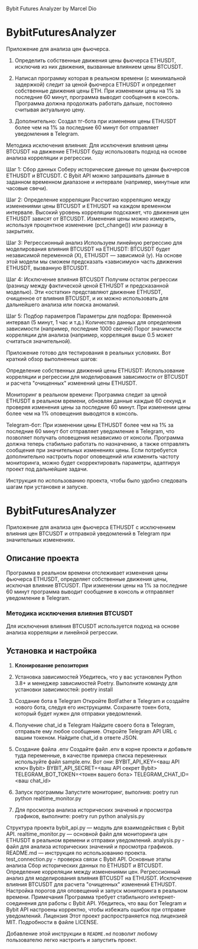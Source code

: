Bybit Futures Analyzer by Marcel Dio
# BybitFuturesAnalyzer
Приложение для анализа цен фьючерса.

1. Определить собственные движения цены фьючерса ETHUSDT, 
исключив из них движения, вызванные влиянием цены BTCUSDT.
  
2. Написал программу которая в реальном времени (с минимальной задержкой)
следит за ценой фьючерса ETHUSDT и определяет собственные движения цены ETH.
При изменении цены на 1% за последние 60 минут, программа выводит сообщения
в консоль. Программа должна продолжать работать дальше, постоянно считывая
актуальную цену.

3. Дополнительно: Создал тг-бота при изменении цены ETHUSDT более чем на 1% 
за последние 60 минут бот отправляет уведомления в Telegram.

Методика исключения влияния:
Для исключения влияния цены BTCUSDT на движение ETHUSDT буду использовать 
подход на основе анализа корреляции и регрессии. 

Шаг 1: Сбор данных
Соберу исторические данные по ценам фьючерсов ETHUSDT и BTCUSDT. 
С Bybit API можно запрашивать данные в заданном временном диапазоне и интервале (например, минутные или часовые свечи).

Шаг 2: Определение корреляции
Рассчитаю корреляцию между изменениями цены BTCUSDT и ETHUSDT на каждом временном интервале. 
Высокий уровень корреляции подскажет, что движения цен ETHUSDT зависят от BTCUSDT.
Изменения цены можно измерить, используя процентное изменение (pct_change()) или разницу в закрытиях.

Шаг 3: Регрессионный анализ
Используем линейную регрессию для моделирования влияния BTCUSDT на ETHUSDT:
BTCUSDT будет независимой переменной (X), ETHUSDT — зависимой (y).
На основе этой модели мы сможем предсказать «зависимую» часть движения ETHUSDT, вызванную BTCUSDT.

Шаг 4: Исключение влияния BTCUSDT
Получим остаток регрессии (разницу между фактической ценой ETHUSDT и предсказанной моделью).
Эти «остатки» представляют движение ETHUSDT, очищенное от влияния BTCUSDT, 
и их можно использовать для дальнейшего анализа или поиска аномалий.

Шаг 5: Подбор параметров
Параметры для подбора:
Временной интервал (5 минут, 1 час и т.д.)
Количество данных для определения зависимости (например, последние 1000 свечей)
Порог значимости корреляции для анализа (например, корреляция выше 0.5 может считаться значительной).

Приложение готово для тестирования в реальных условиях. Вот краткий обзор выполненных шагов:

Определение собственных движений цены ETHUSDT:
Использование корреляции и регрессии для моделирования зависимости от BTCUSDT
и расчета "очищенных" изменений цены ETHUSDT.

Мониторинг в реальном времени:
Программа следит за ценой ETHUSDT в реальном времени, обновляя данные каждые
60 секунд и проверяя изменения цены за последние 60 минут.
При изменении цены более чем на 1% оповещения выводятся в консоль.

Telegram-бот:
При изменении цены ETHUSDT более чем на 1% за последние 60 минут 
бот отправляет уведомление в Telegram, что позволяет получать оповещения независимо от консоли.
Программа должна теперь стабильно работать по назначению, 
а также отправлять сообщения при значительных изменениях цены. 
Если потребуется дополнительно настроить порог оповещений или 
изменить частоту мониторинга, можно будет скорректировать параметры, 
адаптируя проект под дальнейшие задачи.


Инструкция по использованию проекта, чтобы было удобно следовать шагам при установке и запуске.

# BybitFuturesAnalyzer
Приложение для анализа цен фьючерса ETHUSDT с исключением влияния цен BTCUSDT и отправкой уведомлений в Telegram 
при значительных изменениях.

## Описание проекта
Программа в реальном времени отслеживает изменения цены фьючерса ETHUSDT, определяет собственные движения цены, 
исключая влияние BTCUSDT. При изменении цены на 1% за последние 60 минут программа выводит сообщение в консоль и 
отправляет уведомление в Telegram.

### Методика исключения влияния BTCUSDT
Для исключения влияния BTCUSDT используется подход на основе анализа корреляции и линейной регрессии.

## Установка и настройка
1. **Клонирование репозитория**

2. Установка зависимостей
Убедитесь, что у вас установлен Python 3.8+ и менеджер зависимостей Poetry. 
Выполните команду для установки зависимостей:
poetry install

3. Создание бота в Telegram
Откройте BotFather в Telegram и создайте нового бота, следуя его инструкциям.
Сохраните токен бота, который будет нужен для отправки уведомлений.

4. Получение chat_id в Telegram
Найдите своего бота в Telegram, отправьте ему любое сообщение.
Откройте Telegram API URL с вашим токеном.
Найдите chat_id в ответе JSON.

5. Создание файла .env
Создайте файл .env в корне проекта и добавьте туда переменные,
в качестве примера списка переменных используйте файл sample.env.
Вот они: 
BYBIT_API_KEY=<ваш API ключ Bybit>
BYBIT_API_SECRET=<ваш API секрет Bybit>
TELEGRAM_BOT_TOKEN=<токен вашего бота>
TELEGRAM_CHAT_ID=<ваш chat_id>

6. Запуск программы
Запустите мониторинг, выполнив:
poetry run python realtime_monitor.py

7. Для просмотра анализа исторических значений и просмотра графиков, выполните:
poetry run python analysis.py

Структура проекта
bybit_api.py — модуль для взаимодействия с Bybit API.
realtime_monitor.py — основной файл для мониторинга цен ETHUSDT в реальном времени и отправки уведомлений.
analysis.py - файл для анализа исторических значений и просмотра графиков.
README.md — инструкция по использованию проекта.
test_connection.py - проверка связи с Bybit API.
Основные этапы анализа
Сбор исторических данных по ETHUSDT и BTCUSDT.
Определение корреляции между изменениями цен.
Регрессионный анализ для моделирования влияния BTCUSDT на ETHUSDT.
Исключение влияния BTCUSDT для расчета "очищенных" изменений ETHUSDT.
Настройка порогов для оповещений и запуск мониторинга в реальном времени.
Примечания
Программа требует стабильного интернет-соединения для работы с Bybit API.
Убедитесь, что ваш бот Telegram и Bybit API настроены корректно, чтобы избежать ошибок при отправке уведомлений.
Лицензия
Этот проект распространяется под лицензией MIT. Подробности в файле LICENSE.

Добавление этой инструкции в `README.md` позволит любому пользователю легко настроить и запустить проект.
